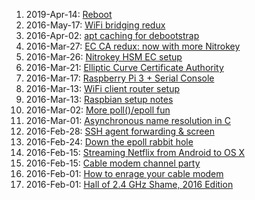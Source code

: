 <!--# set var="class" value="index" -->

<!--# include file="include/top.html" -->

1. 2019-Apr-14: [Reboot](2019-04-14-reboot.html)
1. 2016-May-17: [WiFi bridging redux](2016-05-17-wifi-bridging-redux.html)
1. 2016-Apr-02: [apt caching for debootstrap](2016-04-02-apt-caching-for-debootstrap.html)
1. 2016-Mar-27: [EC CA redux: now with more Nitrokey](2016-03-27-ec-ca-redux-now-with-more-nitrokey.html)
1. 2016-Mar-26: [Nitrokey HSM EC setup](2016-03-26-nitrokey-hsm-ec-setup.html)
1. 2016-Mar-21: [Elliptic Curve Certificate Authority](2016-03-21-elliptic-curve-certificate-authority.html)
1. 2016-Mar-17: [Raspberry Pi 3 + Serial Console](2016-03-17-raspberry-pi-3-serial-console.html)
1. 2016-Mar-13: [WiFi client router setup](2016-03-13-wifi-client-router-setup.html)
1. 2016-Mar-13: [Raspbian setup notes](2016-03-13-raspbian-setup-notes.html)
1. 2016-Mar-02: [More poll()/epoll fun](2016-03-02-more_poll_epoll_fun.html)
1. 2016-Mar-01: [Asynchronous name resolution in C](2016-03-01-asynchronous-name-resolution-in-c.html)
1. 2016-Feb-28: [SSH agent forwarding & screen](2016-02-28-ssh-agent-forwarding-screen.html)
1. 2016-Feb-24: [Down the epoll rabbit hole](2016-02-24-down_the_epoll_rabbit_hole.html)
1. 2016-Feb-15: [Streaming Netflix from Android to OS X](2016-02-15-streaming-netflix-from-android-to-os-x.html)
1. 2016-Feb-15: [Cable modem channel party](2016-02-15-cable-modem-channel-party.html)
1. 2016-Feb-01: [How to enrage your cable modem](2016-02-01-how-to-enrage-your-cable-modem.html)
1. 2016-Feb-01: [Hall of 2.4 GHz Shame, 2016 Edition](2016-02-01-hall-of-2-4-ghz-shame-2016-edition.html)

<!--# include file="include/bottom.html" -->
